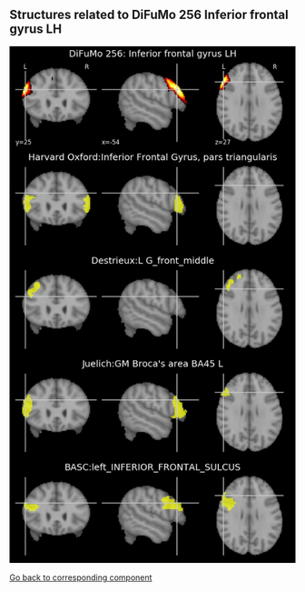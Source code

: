 


## Structures related to DiFuMo 256 Inferior frontal gyrus LH

![57](57.jpg "Structures related to DiFuMo 256 Inferior frontal gyrus LH")

[Go back to corresponding component](https://parietal-inria.github.io/DiFuMo/256/html/57.html)